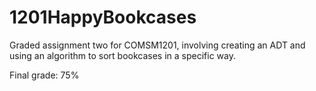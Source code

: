 # 1201HappyBookcases
Graded assignment two for COMSM1201, involving creating an ADT and using an algorithm to sort bookcases in a specific way.

Final grade: 75%
